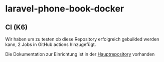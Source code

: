 # laravel-phone-book-docker

## CI (K6)

Wir haben um zu testen ob diese Repository erfolgreich gebuilded werden kann, 2 Jobs in GitHub actions hinzugefügt.

Die Dokumentation zur Einrichtung ist in der [Hauptrepository](https://github.com/SayHeyD/M300-BIST/tree/master/35-Sicherheit#ci) vorhanden
